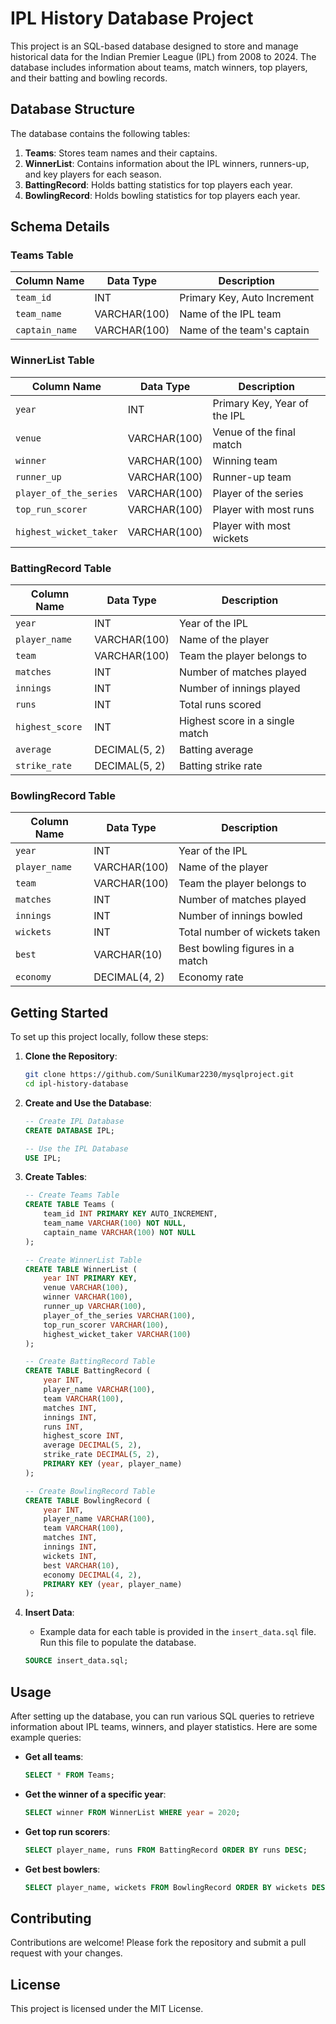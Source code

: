 # IPL History Database Project

This project is an SQL-based database designed to store and manage historical data for the Indian Premier League (IPL) from 2008 to 2024. The database includes information about teams, match winners, top players, and their batting and bowling records.

## Database Structure

The database contains the following tables:

1. **Teams**: Stores team names and their captains.
2. **WinnerList**: Contains information about the IPL winners, runners-up, and key players for each season.
3. **BattingRecord**: Holds batting statistics for top players each year.
4. **BowlingRecord**: Holds bowling statistics for top players each year.

## Schema Details

### Teams Table

| Column Name   | Data Type   | Description                  |
| ------------- | ----------- | ---------------------------- |
| `team_id`     | INT         | Primary Key, Auto Increment  |
| `team_name`   | VARCHAR(100)| Name of the IPL team         |
| `captain_name`| VARCHAR(100)| Name of the team's captain   |

### WinnerList Table

| Column Name           | Data Type    | Description                       |
| --------------------- | ------------ | --------------------------------- |
| `year`                | INT          | Primary Key, Year of the IPL      |
| `venue`               | VARCHAR(100) | Venue of the final match          |
| `winner`              | VARCHAR(100) | Winning team                      |
| `runner_up`           | VARCHAR(100) | Runner-up team                    |
| `player_of_the_series`| VARCHAR(100) | Player of the series              |
| `top_run_scorer`      | VARCHAR(100) | Player with most runs             |
| `highest_wicket_taker`| VARCHAR(100) | Player with most wickets          |

### BattingRecord Table

| Column Name  | Data Type     | Description                       |
| ------------ | ------------- | --------------------------------- |
| `year`       | INT           | Year of the IPL                   |
| `player_name`| VARCHAR(100)  | Name of the player                |
| `team`       | VARCHAR(100)  | Team the player belongs to        |
| `matches`    | INT           | Number of matches played          |
| `innings`    | INT           | Number of innings played          |
| `runs`       | INT           | Total runs scored                 |
| `highest_score`| INT         | Highest score in a single match   |
| `average`    | DECIMAL(5, 2) | Batting average                   |
| `strike_rate`| DECIMAL(5, 2) | Batting strike rate               |

### BowlingRecord Table

| Column Name  | Data Type     | Description                       |
| ------------ | ------------- | --------------------------------- |
| `year`       | INT           | Year of the IPL                   |
| `player_name`| VARCHAR(100)  | Name of the player                |
| `team`       | VARCHAR(100)  | Team the player belongs to        |
| `matches`    | INT           | Number of matches played          |
| `innings`    | INT           | Number of innings bowled          |
| `wickets`    | INT           | Total number of wickets taken     |
| `best`       | VARCHAR(10)   | Best bowling figures in a match   |
| `economy`    | DECIMAL(4, 2) | Economy rate                      |

## Getting Started

To set up this project locally, follow these steps:

1. **Clone the Repository**:
    ```bash
    git clone https://github.com/SunilKumar2230/mysqlproject.git
    cd ipl-history-database
    ```

2. **Create and Use the Database**:
    ```sql
    -- Create IPL Database
    CREATE DATABASE IPL;

    -- Use the IPL Database
    USE IPL;
    ```

3. **Create Tables**:
    ```sql
    -- Create Teams Table
    CREATE TABLE Teams (
        team_id INT PRIMARY KEY AUTO_INCREMENT,
        team_name VARCHAR(100) NOT NULL,
        captain_name VARCHAR(100) NOT NULL
    );

    -- Create WinnerList Table
    CREATE TABLE WinnerList (
        year INT PRIMARY KEY,
        venue VARCHAR(100),
        winner VARCHAR(100),
        runner_up VARCHAR(100),
        player_of_the_series VARCHAR(100),
        top_run_scorer VARCHAR(100),
        highest_wicket_taker VARCHAR(100)
    );

    -- Create BattingRecord Table
    CREATE TABLE BattingRecord (
        year INT,
        player_name VARCHAR(100),
        team VARCHAR(100),
        matches INT,
        innings INT,
        runs INT,
        highest_score INT,
        average DECIMAL(5, 2),
        strike_rate DECIMAL(5, 2),
        PRIMARY KEY (year, player_name)
    );

    -- Create BowlingRecord Table
    CREATE TABLE BowlingRecord (
        year INT,
        player_name VARCHAR(100),
        team VARCHAR(100),
        matches INT,
        innings INT,
        wickets INT,
        best VARCHAR(10),
        economy DECIMAL(4, 2),
        PRIMARY KEY (year, player_name)
    );
    ```

4. **Insert Data**:
    - Example data for each table is provided in the `insert_data.sql` file. Run this file to populate the database.
    ```sql
    SOURCE insert_data.sql;
    ```

## Usage

After setting up the database, you can run various SQL queries to retrieve information about IPL teams, winners, and player statistics. Here are some example queries:

- **Get all teams**:
    ```sql
    SELECT * FROM Teams;
    ```

- **Get the winner of a specific year**:
    ```sql
    SELECT winner FROM WinnerList WHERE year = 2020;
    ```

- **Get top run scorers**:
    ```sql
    SELECT player_name, runs FROM BattingRecord ORDER BY runs DESC;
    ```

- **Get best bowlers**:
    ```sql
    SELECT player_name, wickets FROM BowlingRecord ORDER BY wickets DESC;
    ```

## Contributing

Contributions are welcome! Please fork the repository and submit a pull request with your changes.

## License

This project is licensed under the MIT License.

